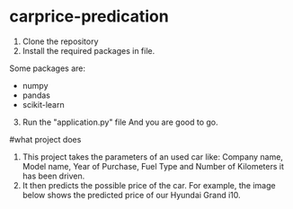 # carprice-predication

1. Clone the repository
2. Install the required packages in  file.

Some packages are:
 - numpy 
 - pandas 
 - scikit-learn

3. Run the "application.py" file
And you are good to go. 


#what project does
1. This project takes the parameters of an used car like: Company name, Model name, Year of Purchase, Fuel Type and Number of Kilometers it has been driven.
2. It then predicts the possible price of the car. For example, the image below shows the predicted price of our Hyundai Grand i10.

